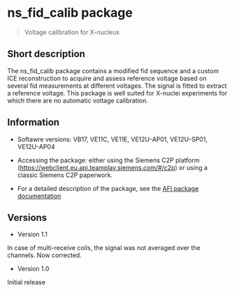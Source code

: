 # ns_fid_calib package
> Voltage calibration for X-nucleus

## Short description
The ns_fid_calib package contains a modified fid sequence and a custom ICE reconstruction to acquire and assess reference voltage based on several fid measurements at different voltages. The signal is fitted to extract a reference voltage. This package is well suited for X-nuclei experiments for which there are no automatic voltage calibration.

## Information

- Softawre versions: VB17, VE11C, VE11E, VE12U-AP01, VE12U-SP01, VE12U-AP04

- Accessing the package: either using the Siemens C2P platform (https://webclient.eu.api.teamplay.siemens.com/#/c2p) or using a classic Siemens C2P paperwork.


- For a detailed description of the package, see the [AFI package documentation](https://github.com/FranckMauconduit/MRI-packages-siemens/blob/main/ns_fid_calib/ns_fid_calib_documentation.pdf)


<!--
## Related articles

Amadon A and Boulant N, Simultaneous measurement of B0- and B1-maps with modified Actual Flip Angle Imaging sequence.
Proceedings of the ISMRM 2008, Toronto, Canada, p1248. https://cds.ismrm.org/protected/08MProceedings/PDFfiles/01248.pdf 

Boulant N, Cloos M and Amadon A, A simple and analytical way to
correct for ∆B0 inhomogeneity in the evaluation of B1 maps relying on flip angle measurements and non-selective square pulses.
Proceedings of the ISMRM 2010, Stockholm, Sweden, p4918. https://archive.ismrm.org/2010/4918.html
-->


## Versions

- Version 1.1

In case of multi-receive coils, the signal was not averaged over the channels. Now corrected.

- Version 1.0

Initial release
